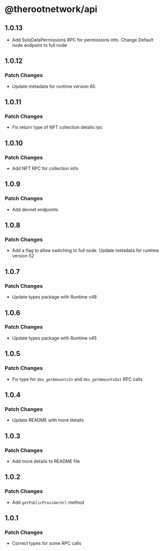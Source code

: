 # @therootnetwork/api

## 1.0.13

- Add SyloDataPermissions RPC for permissions info. Change Default node endpoint to full node

## 1.0.12

### Patch Changes

- Update metadata for runtime version 65

## 1.0.11

### Patch Changes

- Fix return type of NFT collection details rpc

## 1.0.10

### Patch Changes

- Add NFT RPC for collection info

## 1.0.9

### Patch Changes

- Add devnet endpoints

## 1.0.8

### Patch Changes

- Add a flag to allow switching to full node. Update metadata for runtime version 52

## 1.0.7

### Patch Changes

- Update types package with Runtime v48

## 1.0.6

### Patch Changes

- Update types package with Runtime v45

## 1.0.5

### Patch Changes

- Fix type for `dex_getAmountsIn` and `dex_getAmountsOut` RPC calls

## 1.0.4

### Patch Changes

- Update README with more details

## 1.0.3

### Patch Changes

- Add more details to README file

## 1.0.2

### Patch Changes

- Add `getPublicProviderUrl` method

## 1.0.1

### Patch Changes

- Correct types for some RPC calls
